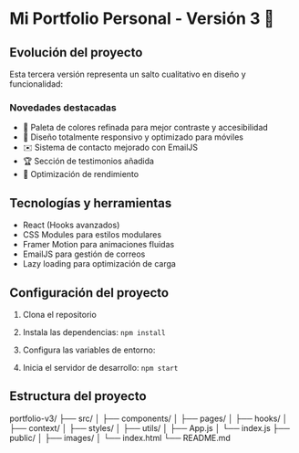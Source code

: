 # Mi Portfolio Personal - Versión 3 💎

## Evolución del proyecto
Esta tercera versión representa un salto cualitativo en diseño y funcionalidad:

### Novedades destacadas
- 🎨 Paleta de colores refinada para mejor contraste y accesibilidad
- 📱 Diseño totalmente responsivo y optimizado para móviles
- ✉️ Sistema de contacto mejorado con EmailJS
- 🏆 Sección de testimonios añadida
- 🚀 Optimización de rendimiento

## Tecnologías y herramientas
- React (Hooks avanzados)
- CSS Modules para estilos modulares
- Framer Motion para animaciones fluidas
- EmailJS para gestión de correos
- Lazy loading para optimización de carga

## Configuración del proyecto
1. Clona el repositorio
2. Instala las dependencias: `npm install`
3. Configura las variables de entorno:

4. Inicia el servidor de desarrollo: `npm start`

## Estructura del proyecto

portfolio-v3/
├── src/
│ ├── components/
│ ├── pages/
│ ├── hooks/
│ ├── context/
│ ├── styles/
│ ├── utils/
│ ├── App.js
│ └── index.js
├── public/
│ ├── images/
│ └── index.html
└── README.md
